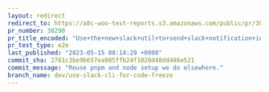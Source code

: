 ```yaml
---
layout: redirect
redirect_to: https://a8c-woo-test-reports.s3.amazonaws.com/public/pr/38290/e2e/index.html
pr_number: 38290
pr_title_encoded: "Use+the+new+slack+util+to+send+slack+notification+in+code+freeze"
pr_test_type: e2e
last_published: "2023-05-15 08:14:29 +0000"
commit_sha: 2781c3be9b657ea985ffb24f1020d48dd486e521
commit_message: "Reuse pnpm and node setup we do elsewhere."
branch_name: dev/use-slack-cli-for-code-freeze
---
```

